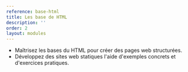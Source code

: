 ```yaml
---
reference: base-html
title: Les base de HTML
description: ''
order: 2
layout: modules
---
```


- Maîtrisez les bases du HTML pour créer des pages web structurées.
- Développez des sites web statiques l'aide d'exemples concrets et d'exercices pratiques.